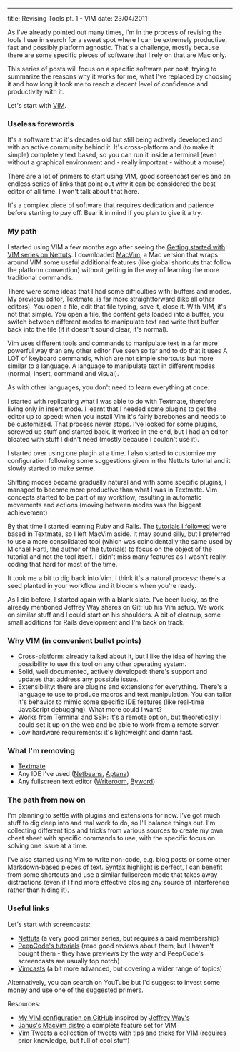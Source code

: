 --- 
title: Revising Tools pt. 1 - VIM
date: 23/04/2011

As I've already pointed out many times, I'm in the process of revising the tools I use in search for a sweet spot where I can be extremely productive, fast and possibly platform agnostic.
That's a challenge, mostly because there are some specific pieces of software that I rely on that are Mac only.

This series of posts will focus on a specific software per post, trying to summarize the reasons why it works for me, what I've replaced by choosing it and how long it took me to reach a decent level of confidence and productivity with it.

<more>

Let's start with [VIM][8].

### Useless forewords

It's a software that it's decades old but still being actively developed and with an active community behind it. It's cross-platform and (to make it simple) completely text based, so you can run it inside a terminal (even without a graphical environment and - really important - without a mouse).

There are a lot of primers to start using VIM, good screencast series and an endless series of links that point out why it can be considered the best editor of all time. I won't talk about that here.

It's a complex piece of software that requires dedication and patience before starting to pay off. Bear it in mind if you plan to give it a try.

### My path

I started using VIM a few months ago after seeing the [Getting started with VIM series on Nettuts][1]. I downloaded [MacVim][9], a Mac version that wraps around VIM some useful additional features (like global shortcuts that follow the platform convention) without getting in the way of learning the more traditional commands.

There were some ideas that I had some difficulties with: buffers and modes. My previous editor, Textmate, is far more straightforward (like all other editors). You open a file, edit that file typing, save it, close it. With VIM, it's not that simple. You open a file, the content gets loaded into a buffer, you switch between different modes to manipulate text and write that buffer back into the file (if it doesn't sound clear, it's normal).

Vim uses different tools and commands to manipulate text in a far more powerful way than any other editor I've seen so far and to do that it uses A LOT of keyboard commands, which are not simple shortcuts but more similar to a language. A language to manipulate text in different modes (normal, insert, command and visual).

As with other languages, you don't need to learn everything at once.

I started with replicating what I was able to do with Textmate, therefore living only in insert mode. I learnt that I needed some plugins to get the editor up to speed: when you install Vim it's fairly barebones and needs to be customized. That process never stops. I've looked for some plugins, screwed up stuff and started back. It worked in the end, but I had an editor bloated with stuff I didn't need (mostly because I couldn't use it).

I started over using one plugin at a time. I also started to customize my configuration following some suggestions given in the Nettuts tutorial and it slowly started to make sense.

Shifting modes became gradually natural and with some specific plugins, I managed to become more productive than what I was in Textmate. VIm concepts started to be part of my workflow, resulting in automatic movements and actions (moving between modes was the biggest achievement)

By that time I started learning Ruby and Rails. The [tutorials I followed][10] were based in Textmate, so I left MacVim aside. It may sound silly, but I preferred to use a more consolidated tool (which was coincidentally the same used by Michael Hartl, the author of the tutorials) to focus on the object of the tutorial and not the tool itself. I didn't miss many features as I wasn't really coding that hard for most of the time.

It took me a bit to dig back into Vim. I think it's a natural process: there's a seed planted in your workflow and it blooms when you're ready.

As I did before, I started again with a blank slate. I've been lucky, as the already mentioned Jeffrey Way shares on GitHub his Vim setup. We work on similar stuff and I could start on his shoulders. A bit of cleanup, some small additions for Rails development and I'm back on track.

### Why VIM (in convenient bullet points)

- Cross-platform: already talked about it, but I like the idea of having the possibility to use this tool on any other operating system.
- Solid, well documented, actively developed: there's support and updates that address any possible issue.
- Extensibility: there are plugins and extensions for everything. There's a language to use to produce macros and text manipulation. You can tailor it's behavior to mimic some specific IDE features (like real-time JavaScript debugging). What more could I want?
- Works from Terminal and SSH: it's a remote option, but theoretically I could set it up on the web and be able to work from a remote server.
- Low hardware requirements: it's lightweight and damn fast.

### What I'm removing

- [Textmate][10]
- Any IDE I've used ([Netbeans][11], [Aptana][12])
- Any fullscreen text editor ([Writeroom][13], [Byword][14])

### The path from now on

I'm planning to settle with plugins and extensions for now. I've got much stuff to dig deep into and real work to do, so I'll balance things out.
I'm collecting different tips and tricks from various sources to create my own cheat sheet with specific commands to use, with the specific focus on solving one issue at a time.

I've also started using Vim to write non-code, e.g. blog posts or some other Markdown-based pieces of text. Syntax highlight is perfect, I can benefit from some shortcuts and use a similar fullscreen mode that takes away distractions (even if I find more effective closing any source of interference rather than hiding it).

### Useful links

Let's start with screencasts:

- [Nettuts][1] (a very good primer series, but requires a paid membership)
- [PeepCode's tutorials][2] (read good reviews about them, but I haven't bought them - they have previews by the way and PeepCode's screencasts are usually top notch)
- [Vimcasts][3] (a bit more advanced, but covering a wider range of topics)

Alternatively, you can search on YouTube but I'd suggest to invest some money and use one of the suggested primers.

Resources:

- [My VIM configuration on GitHub][4] inspired by [Jeffrey Way's][7]
- [Janus's MacVim distro][5] a complete feature set for VIM
- [Vim Tweets][6] a collection of tweets with tips and tricks for VIM (requires prior knowledge, but full of cool stuff)


[1]: http://net.tutsplus.com/tutorials/other/venturing-into-vim-new-premium-video-series/
[2]: http://peepcode.com/products/smash-into-vim-i
[3]: http://vimcasts.org/
[4]: https://github.com/cloud8421/vimconf
[5]: https://github.com/carlhuda/janus
[6]: http://vimtweets.com/
[7]: https://github.com/JeffreyWay/My-Vim-Repo
[8]: http://www.vim.org/
[9]: http://code.google.com/p/macvim/
[10]: http://macromates.com/
[11]: http://netbeans.org/
[12]: http://aptana.com/products/studio3
[13]: http://www.hogbaysoftware.com/products/writeroom
[14]: http://bywordapp.com/
